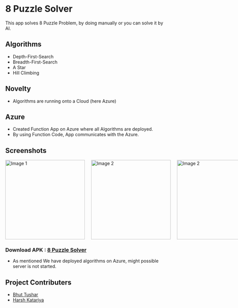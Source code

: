 
# 8 Puzzle Solver

This app solves 8 Puzzle Problem, by doing manually or you can solve it by AI.



## Algorithms
* Depth-First-Search
* Breadth-First-Search
* A Star 
* Hill Climbing

## Novelty
* Algorithms are running onto a Cloud (here Azure)

## Azure
* Created Function App on Azure where all Algorithms are deployed.
* By using Function Code, App communicates with the Azure.

## Screenshots


<div style="display: flex;">
  <img src="https://user-images.githubusercontent.com/85051271/234062609-d17e2d3f-dfde-435c-8223-ebce15709340.png" alt="Image 1" style="width: 250px; margin-right: 20px;">
  <img src="https://user-images.githubusercontent.com/85051271/234064612-4c1430cc-3881-46a1-b952-5056f6149c79.png" alt="Image 2" style="width: 250px; margin-right: 20px;">
  <img src="https://user-images.githubusercontent.com/85051271/234064955-d8582337-3658-470e-b5f5-cc0f2018c486.png" alt="Image 2" style="width: 250px; margin-right: 20px;">
  <img src="https://user-images.githubusercontent.com/85051271/234065354-700b597b-3566-4ccf-b82a-77007869a9e2.png" alt="Image 2" style="width: 250px; margin-right: 40px;">
  <img src="https://user-images.githubusercontent.com/85051271/234066179-fca563c2-b4c4-4521-bb9a-f234546d2421.png" alt="Image 2" style="width: 250px; margin-right: 40px;">
  <img src="https://user-images.githubusercontent.com/85051271/234066350-24af3cf7-d970-489a-85ab-fd9726e23674.png" alt="Image 2" style="width: 250px; margin-right: 40px;">
</div>

### Download APK : [8 Puzzle Solver](https://mega.nz/file/CF01ULYC#_xmJoLwrPR--yvzRISfiPSqxwti3--AJt8sLYIbJtCM)
* As mentioned We have deployed algorithms on Azure, might possible server is not started.

## Project Contributers

- [Bhut Tushar](https://github.com/MrBT007)
- [Harsh Katariya](https://github.com/HKisHERE02)





